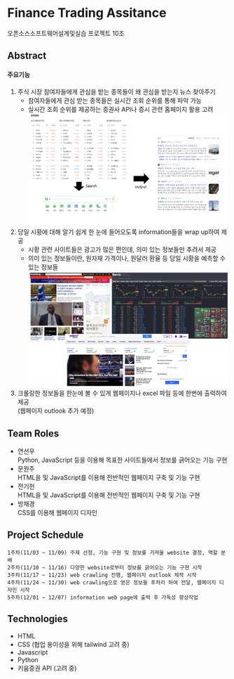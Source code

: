 # Finance Trading Assitance
오픈소스소프트웨어설계및실습 프로젝트 10조
## Abstract
#### 주요기능
1. 주식 시장 참여자들에게 관심을 받는 종목들이 왜 관심을 받는지 뉴스 찾아주기<br>
   - 참여자들에게 관심 받는 종목들은 실시간 조회 순위를 통해 파악 가능
   - 실시간 조회 순위를 제공하는 증권사 API나 증시 관련 홈페이지 활용 고려
    ![project abstract1](image.png)<br>
2. 당일 시황에 대해 알기 쉽게 한 눈에 들어오도록 information들을 wrap up하여 제공 <br>
    - 시황 관련 사이트들은 광고가 많은 편인데, 의미 있는 정보들만 추려서 제공
    - 의미 있는 정보들이란, 원자재 가격이나, 원달러 환율 등 당일 시황을 예측할 수 있는 정보들
    ![Alt text](image-2.png)
3. 크롤링한 정보들을 한눈에 볼 수 있게 웹페이지나 excel 파일 등에 한번에 출력하여 제공 <br>
    (웹페이지 outlook 추가 예정)


## Team Roles
- 연선우<br>
    Python, JavaScript 등을 이용해 목표한 사이트들에서 정보를 긁어오는 기능 구현
- 문원주<br>
    HTML을 및 JavaScript를 이용해 전반적인 웹페이지 구축 및 기능 구현
- 전기헌<br>
    HTML을 및 JavaScript를 이용해 전반적인 웹페이지 구축 및 기능 구현
- 방채경<br>
    CSS를 이용해 웹페이지 디자인

## Project Schedule
```
1주차(11/03 ~ 11/09) 주제 선정, 기능 구현 및 정보를 가져올 website 결정, 역할 분배
2주차(11/10 ~ 11/16) 다양한 website로부터 정보를 긁어오는 기능 구현 시작
3주차(11/17 ~ 11/23) web crawling 진행, 웹페이지 outlook 제작 시작
4주차(11/24 ~ 11/30) web crawling으로 얻은 정보들 후처리 하여 전달, 웹페이지 디자인 시작
5주차(12/01 ~ 12/07) information web page에 출력 후 가독성 향상작업
```

## Technologies
- HTML
- CSS (협업 용이성을 위해 tailwind 고려 중)
- Javascript
- Python
- 키움증권 API (고려 중)
